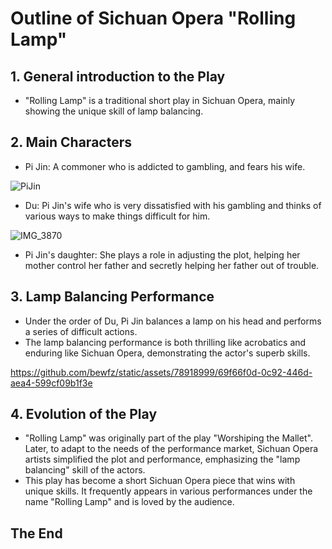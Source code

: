 # Outline of Sichuan Opera "Rolling Lamp"

## 1. General  introduction to the Play
- "Rolling Lamp" is a traditional short play in Sichuan Opera, mainly  showing the unique skill of lamp balancing.

## 2. Main Characters
- Pi Jin: A commoner who is addicted to gambling, and fears his wife.

![PiJin](https://github.com/bewfz/static/assets/78918999/1702a04c-bd40-4b41-9c96-3ab775830bdf)

- Du: Pi Jin's wife who is very dissatisfied with his gambling and thinks of various ways to make things difficult for him.

![IMG_3870](https://github.com/bewfz/static/assets/78918999/117b646d-656d-4546-8437-ad03ddf2a70e)

- Pi Jin's daughter: She plays a role in adjusting the plot, helping her mother control her father and secretly helping her father out of trouble.

## 3. Lamp Balancing Performance
- Under the order of Du, Pi Jin balances a lamp on his head and performs a series of difficult actions.
- The lamp balancing performance is both thrilling like acrobatics and enduring like Sichuan Opera, demonstrating the actor's superb skills.



https://github.com/bewfz/static/assets/78918999/69f66f0d-0c92-446d-aea4-599cf09b1f3e




## 4. Evolution of the Play
- "Rolling Lamp" was originally part of the play "Worshiping the Mallet". Later, to adapt to the needs of the performance market, Sichuan Opera artists simplified the plot and performance, emphasizing the "lamp balancing" skill of the actors.
- This play has become a short Sichuan Opera piece that wins with unique skills. It frequently appears in various performances under the name "Rolling Lamp" and is loved by the audience.











## The End
